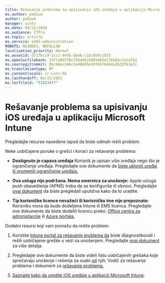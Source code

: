 ```yaml
---
title: Rešavanje problema sa upisivanju iOS uređaja u aplikaciju Microsoft Intune
ms.author: pebaum
author: pebaum
manager: scotv
ms.date: 04/21/2020
ms.audience: ITPro
ms.topic: article
ms.service: o365-administration
ROBOTS: NOINDEX, NOFOLLOW
localization_priority: Normal
ms.assetid: d717bcc9-1cc1-44f6-b5e6-c1bc059c1973
ms.openlocfilehash: 14f7a897f0c7504db1b605485e170183c3a1afb2
ms.sourcegitcommit: 8bc60ec34bc1e40685e3976576e04a2623f63a7c
ms.translationtype: MT
ms.contentlocale: sr-Latn-RS
ms.lasthandoff: 04/15/2021
ms.locfileid: "51823477"
---
```

# <a name="troubleshoot-issues-with-enrolling-ios-devices-in-microsoft-intune"></a>Rešavanje problema sa upisivanju iOS uređaja u aplikaciju Microsoft Intune

Pregledajte resurse navedene ispod da biste odmah rešili problem. 
  
Neke uobičajene poruke o grešci i koraci za rešavanje problema:
  
- **Dostignuto je capava uređaja** Korisnik je upisan više uređaja nego što je ograničenje uređaja. Pregledajte ove dokumente da [biste uklonili uređaj](https://docs.microsoft.com/intune/devices-wipe) [ili promenili ograničenje uređaja.](https://docs.microsoft.com/intune/enrollment-restrictions-set#set-device-limit-restrictions)
    
- **Ova usluga nije podržana. Nema smernica za unošenje:** Apple usluga push obaveštenja (APNS) treba da se konfiguriše ili obnovi. Pregledajte [ovaj dokument](https://docs.microsoft.com/intune/apple-mdm-push-certificate-get) da biste pregledali uputstva kako da to uradite. 
    
- **Tip korisničke licence nevažeći ili korisničko ime nije prepoznato:** Korisniku mora da bude dodeljena Intune ili EMS licenca. Pregledajte ove dokumente da biste dodelili licencu preko: [Office centra za administarcije](https://docs.microsoft.com/intune/licenses-assign) ili [Azure portala.](https://docs.microsoft.com/azure/active-directory/license-users-groups)
    
Dodatni resursi koji vam pomažu da rešite problem:
  
1. Koristite [Intune portal za rešavanje problema da](https://devicemanagement.microsoft.com/#blade/Microsoft_Intune_DeviceSettings/TroubleshootBlade) biste dijagnostikovali i rešili uobičajene greške u vezi sa unošenjem. Pregledajte [ovaj dokument](https://docs.microsoft.com/intune/help-desk-operators) za više detalja. 
    
2. Pregledajte ove dokumente da biste videli listu uobičajenih grešaka koje sprečavaju unošenje i rešenja za svaki [od](https://support.microsoft.com/help/4039809/troubleshooting-ios-device-enrollment-in-intune) njih: Vodič za rešavanje problema i dokument za [rešavanje problema.](https://docs.microsoft.com/troubleshoot/mem/intune/troubleshoot-device-enrollment-in-intune)
    
3. [Saznajte kako da uredite iOS uređaje u aplikaciji Microsoft Intune](https://docs.microsoft.com/intune/ios-enroll).
    

